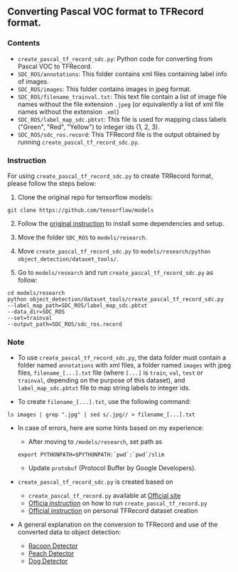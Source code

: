 ## Converting Pascal VOC format to TFRecord format.

### Contents

- `create_pascal_tf_record_sdc.py`: Python code for converting from Pascal VOC to TFRecord.
- `SDC_ROS/annotations`: This folder contains xml files containing label info of images.
- `SDC_ROS/images`: This folder contains images in jpeg format.
- `SDC_ROS/filename_trainval.txt`: This text file contain a list of image file
names without the file extension `.jpeg` (or equivalently a list of xml file names without the extension `.xml`)
- `SDC_ROS/label_map_sdc.pbtxt`: This file is used for mapping class labels ("Green", "Red", "Yellow")
to integer ids (1, 2, 3).
- `SDC_ROS/sdc_ros.record`: This TFRecord file is the output obtained by running `create_pascal_tf_record_sdc.py`.

### Instruction

For using `create_pascal_tf_record_sdc.py` to create TRRecord format,
please follow the steps below:

1. Clone the original repo for tensorflow models:
```
git clone https://github.com/tensorflow/models
```
2. Follow the [original instruction](https://github.com/tensorflow/models/blob/master/research/object_detection/g3doc/installation.md) to install some dependencies and setup.

3. Move the folder `SDC_ROS` to `models/research`.

4. Move `create_pascal_tf_record_sdc.py` to
`models/research/python object_detection/dataset_tools/`.

5. Go to `models/research` and run `create_pascal_tf_record_sdc.py`
as follow:
```
cd models/research
python object_detection/dataset_tools/create_pascal_tf_record_sdc.py   
--label_map_path=SDC_ROS/label_map_sdc.pbtxt
--data_dir=SDC_ROS
--set=trainval
--output_path=SDC_ROS/sdc_ros.record
```

### Note

- To use `create_pascal_tf_record_sdc.py`, the data folder must contain
a folder named `annotations` with xml files, a folder named `images` with jpeg files,
`filename_[...].txt` file (where `[...]` is `train`, `val`, `test` or `trainval`,
depending on the purpose of this dataset), and `label_map_sdc.pbtxt`
file to map string labels to integer ids.

- To create `filename_[...].txt`, use the following command:
```
ls images | grep ".jpg" | sed s/.jpg// > filename_[...].txt
```
- In case of errors, here are some hints based on my experience:
  - After moving to `/models/research`, set path as
  ```
  export PYTHONPATH=$PYTHONPATH:`pwd`:`pwd`/slim
  ```
  - Update `protobuf` (Protocol Buffer by Google Developers).

- `create_pascal_tf_record_sdc.py` is created based on
  - `create_pascal_tf_record.py` available at  [Official site](https://github.com/tensorflow/models/blob/master/research/object_detection/dataset_tools/create_pascal_tf_record.py)
  - [Officia instruction](https://github.com/tensorflow/models/blob/master/research/object_detection/g3doc/preparing_inputs.md) on how to run `create_pascal_tf_record.py`
  - [Official instruction](https://github.com/tensorflow/models/blob/master/research/object_detection/g3doc/using_your_own_dataset.md) on personal TFRecord dataset creation

- A general explanation on the conversion to TFRecord and use of the converted
data to object detection:
  - [Racoon Detector](https://towardsdatascience.com/how-to-train-your-own-object-detector-with-tensorflows-object-detector-api-bec72ecfe1d9)
  - [Peach Detector](https://medium.com/practical-deep-learning/a-complete-transfer-learning-toolchain-for-semantic-segmentation-3892d722b604)
  - [Dog Detector](http://androidkt.com/train-object-detection/)
